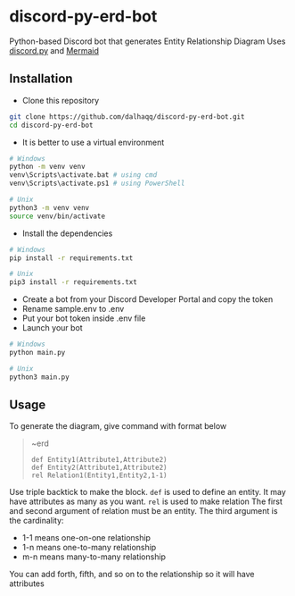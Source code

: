 # discord-py-erd-bot
Python-based Discord bot that generates Entity Relationship Diagram
Uses [discord.py](https://github.com/Rapptz/discord.py) and [Mermaid](https://github.com/mermaid-js/mermaid)

## Installation

 - Clone this repository

```bash
git clone https://github.com/dalhaqq/discord-py-erd-bot.git
cd discord-py-erd-bot
```

 - It is better to use a virtual environment

```bash
# Windows
python -m venv venv
venv\Scripts\activate.bat # using cmd
venv\Scripts\activate.ps1 # using PowerShell

# Unix
python3 -m venv venv
source venv/bin/activate
```

 - Install the dependencies

```bash
# Windows
pip install -r requirements.txt

# Unix
pip3 install -r requirements.txt
```

 - Create a bot from your Discord Developer Portal and copy the token
 - Rename sample.env to .env
 - Put your bot token inside .env file
 - Launch your bot

```bash
# Windows
python main.py

# Unix
python3 main.py
```
## Usage
To generate the diagram, give command with format below

> ~erd
> ```
> def Entity1(Attribute1,Attribute2)
> def Entity2(Attribute1,Attribute2)
> rel Relation1(Entity1,Entity2,1-1)
> ```
Use triple backtick to make the block.
`def` is used to define an entity.
It may have attributes as many as you want.
`rel` is used to make relation
The first and second argument of relation must be an entity.
The third argument is the cardinality:
 - 1-1 means one-on-one relationship
 - 1-n means one-to-many relationship
 - m-n means many-to-many relationship
 
 You can add forth, fifth, and so on to the relationship so it will have attributes

